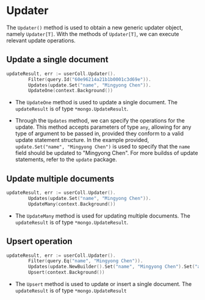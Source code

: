 # Updater

The `Updater()` method is used to obtain a new generic updater object, namely `Updater[T]`. With the methods of `Updater[T]`, we can execute relevant update operations.

## Update a single document

```go
updateResult, err := userColl.Updater().
		Filter(query.Id("60e96214a21b1b0001c3d69e")).
		Updates(update.Set("name", "Mingyong Chen")).
		UpdateOne(context.Background())
```

- The `UpdateOne` method is used to update a single document. The `updateResult` is of type `*mongo.UpdateResult`.

- Through the `Updates` method, we can specify the operations for the update. This method accepts parameters of type `any`, allowing for any type of argument to be passed in, provided they conform to a valid update statement structure. In the example provided, `update.Set("name", "Mingyong Chen")` is used to specify that the `name` field should be updated to "Mingyong Chen". For more buildss of update statements, refer to the `update` package.

## Update multiple documents

```go
updateResult, err := userColl.Updater().
		Updates(update.Set("name", "Mingyong Chen")).
		UpdateMany(context.Background())
```

- The `UpdateMany` method is used for updating multiple documents. The `updateResult` is of type `*mongo.UpdateResult`.

## Upsert operation

```go
updateResult, err := userColl.Updater().
		Filter(query.Eq("name", "Mingyong Chen")).
		Updates(update.NewBuilder().Set("name", "Mingyong Chen").Set("age", 18).Build()).
		Upsert(context.Background())
```

- The `Upsert` method is used to update or insert a single document. The `updateResult` is of type `*mongo.UpdateResult`
